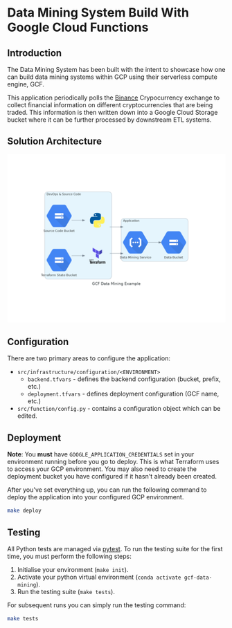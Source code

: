# Data Mining System Build With Google Cloud Functions

## Introduction
The Data Mining System has been built with the intent to showcase how one can
build data mining systems within GCP using their serverless compute engine,
GCF.

This application periodically polls the [Binance](https://www.binance.com/en) 
Crypocurrency exchange to collect financial information on different 
cryptocurrencies that are being traded. This information is then written down
into a Google Cloud Storage bucket where it can be further processed by 
downstream ETL systems.

## Solution Architecture
![Solution Architecture Diagram](docs/diagram.png)

## Configuration
There are two primary areas to configure the application:

- `src/infrastructure/configuration/<ENVIRONMENT>`
    - `backend.tfvars` - defines the backend configuration (bucket, prefix, etc.)
    - `deployment.tfvars` - defines deployment configuration (GCF name, etc.)
- `src/function/config.py` - contains a configuration object which can be edited.

## Deployment
**Note**: You **must** have `GOOGLE_APPLICATION_CREDENTIALS` set in your 
environment running before you go to deploy. This is what Terraform uses to
access your GCP environment. You may also need to create the deployment bucket 
you have configured if it hasn't already been created.

After you've set everything up, you can run the following command to deploy the
application into your configured GCP environment.

```bash
make deploy
```

## Testing
All Python tests are managed via [pytest](https://docs.pytest.org/en/stable/). 
To run the testing suite for the first time, you must perform the following 
steps:

1. Initialise your environment (`make init`).
2. Activate your python virtual environment (`conda activate gcf-data-mining`).
3. Run the testing suite (`make tests`).

For subsequent runs you can simply run the testing command:

```bash
make tests
```